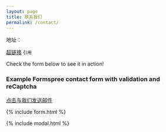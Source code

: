 ```yaml
---
layout: page
title: 联系我们
permalink: /contact/
---
```


地址：

[超链接](https://koneta.cn/) `引用`

Check the form below to see it in action!

### Example Formspree contact form with validation and reCaptcha

 [点击与我们发送邮件](mailto:{{site.email}}) 

{% include form.html %}

{% include modal.html %}
